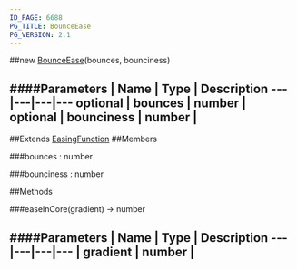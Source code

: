 ```yaml
---
ID_PAGE: 6688
PG_TITLE: BounceEase
PG_VERSION: 2.1
---
```

##new [BounceEase](page.php?p=6688)(bounces, bounciness)




####Parameters
 | Name | Type | Description
---|---|---|---
optional | bounces | number | 
optional | bounciness | number | 
---

##Extends [EasingFunction](page.php?p=6685)
##Members

###bounces : number




###bounciness : number









##Methods

###easeInCore(gradient) &rarr; number

####Parameters
 | Name | Type | Description
---|---|---|---
 | gradient | number | 
---

